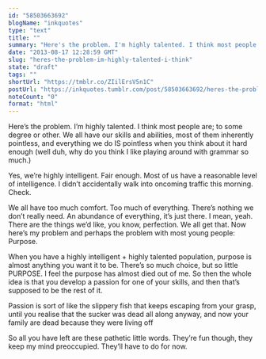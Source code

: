 ```yaml
---
id: "58503663692"
blogName: "inkquotes"
type: "text"
title: ""
summary: "Here's the problem. I'm highly talented. I think most people are; to some degree or other. We all have our skills and abilities,..."
date: "2013-08-17 12:28:59 GMT"
slug: "heres-the-problem-im-highly-talented-i-think"
state: "draft"
tags: ""
shortUrl: "https://tmblr.co/ZIilErsV5n1C"
postUrl: "https://inkquotes.tumblr.com/post/58503663692/heres-the-problem-im-highly-talented-i-think"
noteCount: "0"
format: "html"
---
```


Here’s the problem. I’m highly talented. I think most people are; to some degree or other. We all have our skills and abilities, most of them inherently pointless, and everything we do IS pointless when you think about it hard enough (well duh, why do you think I like playing around with grammar so much.)

Yes, we’re highly intelligent. Fair enough. Most of us have a reasonable level of intelligence. I didn’t accidentally walk into oncoming traffic this morning. Check. 

We all have too much comfort. Too much of everything. There’s nothing we don’t really need. An abundance of everything, it’s just there. I mean, yeah. There are the things we’d like, you know, perfection. We all get that. Now here’s my problem and perhaps the problem with most young people: Purpose. 

When you have a highly intelligent + highly talented population, purpose is almost anything you want it to be. There’s so much choice, but so little PURPOSE. I feel the purpose has almost died out of me. So then the whole idea is that you develop a passion for one of your skills, and then that’s supposed to be the rest of it. 

Passion is sort of like the slippery fish that keeps escaping from your grasp, until you realise that the sucker was dead all along anyway, and now your family are dead because they were living off 

So all you have left are these pathetic little words. They’re fun though, they keep my mind preoccupied. They’ll have to do for now.